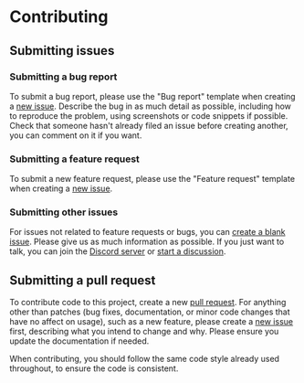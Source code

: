 # Contributing

## Submitting issues

### Submitting a bug report

To submit a bug report, please use the "Bug report" template when creating a [new issue](https://github.com/eartharoid/leekslazylogger-fastify/issues/new/choose). Describe the bug in as much detail as possible, including how to reproduce the problem, using screenshots or code snippets if possible. Check that someone hasn't already filed an issue before creating another, you can comment on it if you want.

### Submitting a feature request

To submit a new feature request, please use the "Feature request" template when creating a [new issue](https://github.com/eartharoid/leekslazylogger-fastify/issues/new/choose).

### Submitting other issues

For issues not related to feature requests or bugs, you can [create a blank issue](https://github.com/eartharoid/leekslazylogger-fastify/issues/new). Please give us as much information as possible. If you just want to talk, you can join the [Discord server](https://github.com/eartharoid/leekslazylogger-fastify#support) or [start a discussion](https://github.com/eartharoid/leekslazylogger-fastify/discussions).

## Submitting a pull request

To contribute code to this project, create a new [pull request](https://github.com/eartharoid/leekslazylogger-fastify/pulls). For anything other than patches (bug fixes, documentation, or minor code changes that have no affect on usage), such as a new feature, please create a [new issue](https://github.com/eartharoid/leekslazylogger-fastify/issues/new/choose) first, describing what you intend to change and why. Please ensure you update the documentation if needed.

When contributing, you should follow the same code style already used throughout, to ensure the code is consistent.

